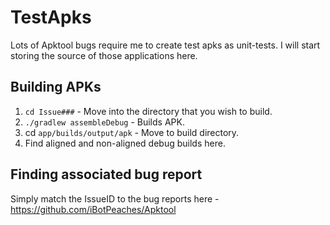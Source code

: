 # TestApks
Lots of Apktool bugs require me to create test apks as unit-tests. I will start storing the source of those applications here.


## Building APKs
1. `cd Issue###` - Move into the directory that you wish to build.
2. `./gradlew assembleDebug` - Builds APK.
3. cd `app/builds/output/apk` - Move to build directory.
4. Find aligned and non-aligned debug builds here.

## Finding associated bug report
Simply match the IssueID to the bug reports here - https://github.com/iBotPeaches/Apktool

